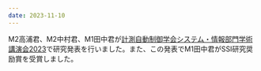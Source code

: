 ```yaml
---
date: 2023-11-10
---
```

M2高浦君、M2中村君、M1田中君が<a href="https://www.sice.or.jp/org/SSI2023/">計測自動制御学会システム・情報部門学術講演会2023</a>で研究発表を行いました。また、この発表でM1田中君がSSI研究奨励賞を受賞しました。 
